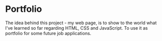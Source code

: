 # Portfolio

The idea behind this project - my web page, is to show to the world what I've learned so far regarding HTML, CSS and JavaScript. To use it as portfolio for some future job applications.
